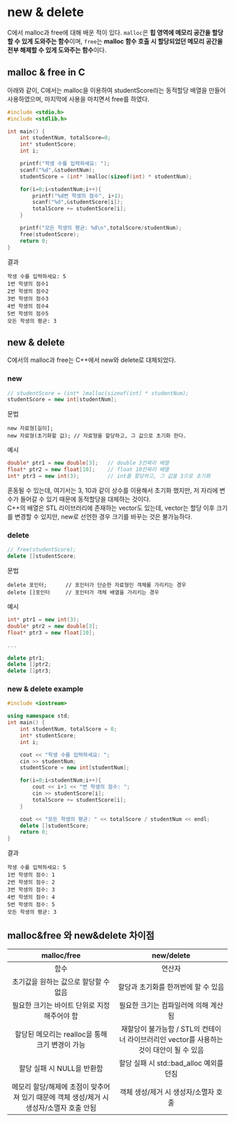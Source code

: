 # new & delete
C에서 malloc과 free에 대해 배운 적이 있다. `malloc`은 **힙 영역에 메모리 공간을 할당할 수 있게 도와주는 함수**이며, `free`는 **malloc 함수 호출 시 할당되었던 메모리 공간을 전부 해제할 수 있게 도와주는 함수**이다. 

## malloc & free in C
아래와 같이, C에서는 malloc을 이용하여 studentScore라는 동적할당 배열을 만들어 사용하였으며, 마지막에 사용을 마치면서 free를 하였다.
```c
#include <stdio.h>
#include <stdlib.h>

int main() {
    int studentNum, totalScore=0;
    int* studentScore;
    int i;

    printf("학생 수를 입력하세요: ");
    scanf("%d",&studentNum);
    studentScore = (int* )malloc(sizeof(int) * studentNum);

    for(i=0;i<studentNum;i++){
        printf("%d번 학생의 점수", i+1);
        scanf("%d",&studentScore[i]);
        totalScore += studentScore[i];
    }

    printf("모든 학생의 평균: %d\n",totalScore/studentNum);
    free(studentScore);
    return 0;
}
```
결과
```
학생 수를 입력하세요: 5
1번 학생의 점수1
2번 학생의 점수2
3번 학생의 점수3
4번 학생의 점수4
5번 학생의 점수5
모든 학생의 평균: 3
```

## new & delete
C에서의 malloc과 free는 C++에서 new와 delete로 대체되었다.
### new
```cpp
// studentScore = (int* )malloc(sizeof(int) * studentNum);
studentScore = new int[studentNum];
```
문법
```
new 자료형[길이];
new 자료형(초기화할 값); // 자료형을 할당하고, 그 값으로 초기화 한다.
```
예시
```cpp
double* ptr1 = new double[3];   // double 3칸짜리 배열
float* ptr2 = new float[10];    // float 10칸짜리 배열
int* ptr3 = new int(3);         // int를 할당하고, 그 값을 3으로 초기화
```
혼동될 수 있는데, 여기서는 3, 10과 같이 상수를 이용해서 초기화 했지만, 저 자리에 변수가 들어갈 수 있기 때문에 동적할당을 대체하는 것이다.\
C++의 배열은 STL 라이브러리에 존재하는 vector도 있는데, vector는 할당 이후 크기를 변경할 수 있지만, new로 선언한 경우 크기를 바꾸는 것은 불가능하다. 
### delete
```cpp
// free(studentScore);
delete []studentScore; 
```
문법
```
delete 포인터;      // 포인터가 단순한 자료형인 객체를 가리키는 경우
delete []포인터     // 포인터가 객체 배열을 가리키는 경우
```

예시
```cpp
int* ptr1 = new int(3);
double* ptr2 = new double[3];
float* ptr3 = new float[10];

...

delete ptr1;
delete []ptr2;
delete []ptr3;
```

###  new & delete example
```cpp
#include <iostream>

using namespace std;
int main() {
    int studentNum, totalScore = 0;
    int* studentScore;
    int i;

    cout << "학생 수를 입력하세요: ";
    cin >> studentNum;
    studentScore = new int[studentNum];

    for(i=0;i<studentNum;i++){
        cout << i+1 << "번 학생의 점수: ";
        cin >> studentScore[i];
        totalScore += studentScore[i];
    }

    cout << "모든 학생의 평균: " << totalScore / studentNum << endl;
    delete []studentScore;
    return 0;
}
```
결과
```
학생 수를 입력하세요: 5
1번 학생의 점수: 1
2번 학생의 점수: 2
3번 학생의 점수: 3
4번 학생의 점수: 4
5번 학생의 점수: 5
모든 학생의 평균: 3
```
## malloc&free 와 new&delete 차이점
|                                        malloc/free                                       |                                        new/delete                                        |
|:----------------------------------------------------------------------------------------:|:----------------------------------------------------------------------------------------:|
|                                           함수                                           |                                          연산자                                          |
|                           초기값을 원하는 값으로 할당할 수 없음                          |                           할당과 초기화를 한꺼번에 할 수 있음                            |
|                        필요한 크기는 바이트 단위로 지정해주어야 함                       |                           필요한 크기는 컴파일러에 의해 계산됨                           |
|                      할당된 메모리는 realloc을 통해 크기 변경이 가능                     | 재할당이 불가능함 / STL의 컨테이너 라이브러리인 vector를 사용하는 것이 대안이 될 수 있음 |
|                                할당 실패 시 NULL을 반환함                                |                          할당 실패 시 std::bad_alloc 예외를 던짐                         |
| 메모리 할당/해제에 초점이 맞추어져 있기 때문에 객체 생성/제거 시 생성자/소멸자 호출 안됨 |                           객체 생성/제거 시 생성자/소멸자 호출                           |

